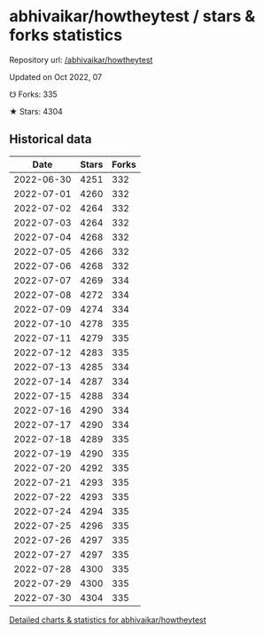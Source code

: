 # abhivaikar/howtheytest / stars & forks statistics

Repository url: [/abhivaikar/howtheytest](https://github.com/abhivaikar/howtheytest)

Updated on Oct 2022, 07

☋ Forks: 335

★ Stars: 4304

## Historical data
| Date | Stars | Forks |
|------|-------|-------|
| 2022-06-30 | 4251 | 332 | 
| 2022-07-01 | 4260 | 332 | 
| 2022-07-02 | 4264 | 332 | 
| 2022-07-03 | 4264 | 332 | 
| 2022-07-04 | 4268 | 332 | 
| 2022-07-05 | 4266 | 332 | 
| 2022-07-06 | 4268 | 332 | 
| 2022-07-07 | 4269 | 334 | 
| 2022-07-08 | 4272 | 334 | 
| 2022-07-09 | 4274 | 334 | 
| 2022-07-10 | 4278 | 335 | 
| 2022-07-11 | 4279 | 335 | 
| 2022-07-12 | 4283 | 335 | 
| 2022-07-13 | 4285 | 334 | 
| 2022-07-14 | 4287 | 334 | 
| 2022-07-15 | 4288 | 334 | 
| 2022-07-16 | 4290 | 334 | 
| 2022-07-17 | 4290 | 334 | 
| 2022-07-18 | 4289 | 335 | 
| 2022-07-19 | 4290 | 335 | 
| 2022-07-20 | 4292 | 335 | 
| 2022-07-21 | 4293 | 335 | 
| 2022-07-22 | 4293 | 335 | 
| 2022-07-24 | 4294 | 335 | 
| 2022-07-25 | 4296 | 335 | 
| 2022-07-26 | 4297 | 335 | 
| 2022-07-27 | 4297 | 335 | 
| 2022-07-28 | 4300 | 335 | 
| 2022-07-29 | 4300 | 335 | 
| 2022-07-30 | 4304 | 335 | 


[Detailed charts & statistics for abhivaikar/howtheytest](https://reviewgithub.com/rep/abhivaikar/howtheytest)
